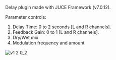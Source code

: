Delay plugin made with JUCE Framework (v7.0.12).

Parameter controls:
1) Delay Time: 0 to 2 seconds [L and R channels].
2) Feedback Gain: 0 to 1 [L and R channels].
3) Dry/Wet mix
4) Modulation frequency and amount

![v1 2 0_2](https://github.com/user-attachments/assets/06f38731-0e5d-4da2-9228-214602adc695)
